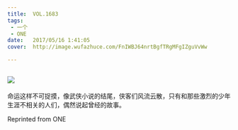 ```yaml
---
title:	VOL.1683
tags:
 - 一个
 - ONE
date:	2017/05/16 1:41:05
cover:	http://image.wufazhuce.com/FnIWBJ64nrtBgfTRgMFgIZguVvWw

---
```

![](http://image.wufazhuce.com/FnIWBJ64nrtBgfTRgMFgIZguVvWw)
---

命运这样不可捉摸，像武侠小说的结尾，侠客们风流云散，只有和那些激烈的少年生涯不相关的人们，偶然说起曾经的故事。
 
Reprinted from ONE
